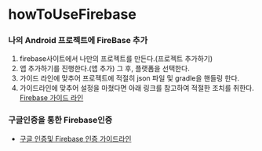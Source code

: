 # howToUseFirebase

### 나의 Android 프로젝트에 FireBase 추가  

<ol>
  <li> firebase사이트에서 나만의 프로젝트를 만든다.(프로젝트 추가하기)
  <li> 앱 추가하기를 진행한다.(앱 추가) 그 후, 플랫폼을 선택한다.
  <li> 가이드 라인에 맞추어 프로젝트에 적절히 json 파일 및 gradle을 핸들링 한다.
  <li> 가이드라인에 맞추어 설정을 마쳤다면 아래 링크를 참고하여 적절한 조치를 취한다.  
    <a href=https://firebase.google.com/docs/android/setup>Firebase 가이드 라인</a>
</ol>  
  
  
### 구글인증을 통한 Firebase인증
<ul>
  <a href=https://firebase.google.com/docs/auth/android/google-signin><li>구글 인증및 Firebase 인증 가이드라인</li></a>
</ul>
